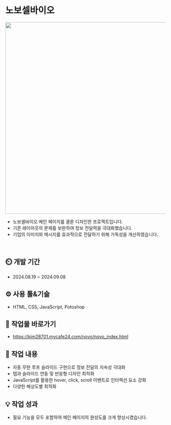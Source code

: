 # 노보셀바이오
<div align="center">
 <img src="https://github.com/user-attachments/assets/154cd20f-c268-46c3-ad33-38a5b4dad816" width= "600" height="600"/>
</div>

- 노보셀바이오 메인 페이지를 클론 디자인한 프로젝트입니다.
- 기존 레이아웃의 문제를 보완하여 정보 전달력을 극대화했습니다.
- 기업의 이미지와 메시지를 효과적으로 전달하기 위해 가독성을 개선하였습니다.
<br>

## ⏲️ 개발 기간 
 - 2024.08.19 ~ 2024.09.08
## ⚙️ 사용 툴&기술
 - HTML, CSS, JavaScript, Potoshop
## 🛫 작업물 바로가기
 - https://kim28701.mycafe24.com/novo/novo_index.html
## 📝 작업 내용
 - 자동 무한 루프 슬라이드 구현으로 정보 전달의 지속성 극대화
 - 탭과 슬라이드 연동 및 반응형 디자인 최적화
 - JavaScript를 활용한 hover, click, scroll 이벤트로 인터렉션 요소 강화
 - 다양한 해상도별 최적화
## 💡 작업 성과
 - 필요 기능을 모두 포함하여 메인 페이지의 완성도를 크게 향상시켰습니다.
